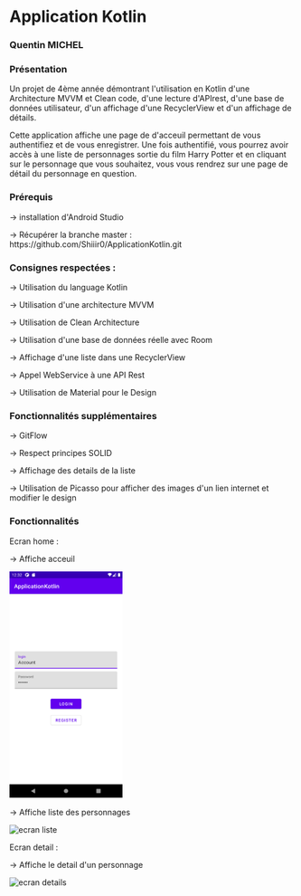 # Application Kotlin


### Quentin MICHEL


### Présentation

<p> Un projet de 4ème année démontrant l'utilisation en Kotlin d'une Architecture MVVM et Clean code, d'une lecture d'APIrest, d'une base de données utilisateur, d'un affichage d'une RecyclerView et d'un affichage de détails. </p>
<p> Cette application affiche une page de d'acceuil permettant de vous authentifiez et de vous enregistrer. Une fois authentifié, vous pourrez avoir accès à une liste de personnages sortie du film Harry Potter et en cliquant sur le personnage que vous souhaitez, vous vous rendrez sur une page de détail du personnage en question.</p>

### Prérequis

<p> -> installation d'Android Studio</p>
<p> -> Récupérer la branche master : https://github.com/Shiiir0/ApplicationKotlin.git </p>

### Consignes respectées : 

<p> -> Utilisation du language Kotlin </p>
<p> -> Utilisation d'une architecture MVVM </p>
<p> -> Utilisation de Clean Architecture </p>
<p> -> Utilisation d'une base de données réelle avec Room </p>
<p> -> Affichage d'une liste dans une RecyclerView </p>
<p> -> Appel WebService à une API Rest </p>
<p> -> Utilisation de Material pour le Design </p>

### Fonctionnalités supplémentaires

<p> -> GitFlow </p>
<p> -> Respect principes SOLID </p>
<p> -> Affichage des details de la liste</p>
<p> -> Utilisation de Picasso pour afficher des images d'un lien internet et modifier le design </p>

### Fonctionnalités

<p> Ecran home : </p>

<p> -> Affiche acceuil </p>

<img src = "https://raw.githubusercontent.com/Shiiir0/ApplicationKotlin/master/img_rd/ecran_acceuil.png" title = "ecran liste" alt = "ecran liste" width="200" height="400">

<p> -> Affiche liste des personnages </p>

<img src = "https://github.com/Shiiir0/ApplicationKotlin/tree/master/img_rd/ecran_liste.PNG" title = "ecran liste" alt = "ecran liste">

<p> Ecran detail : <p/>

<p> -> Affiche le detail d'un personnage </p>

<img src = "https://github.com/Shiiir0/ApplicationKotlin/tree/master/img_rd/ecran_details.PNG" title = "ecran details" alt = "ecran details">

